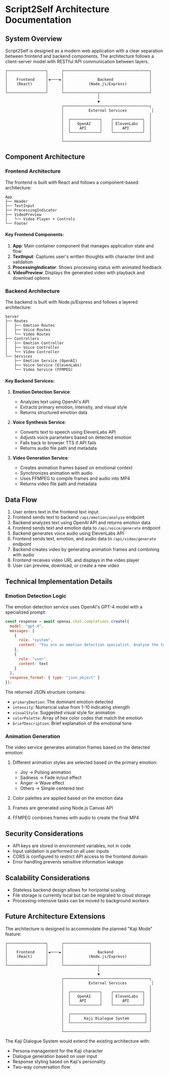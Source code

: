 # Script2Self Architecture Documentation

## System Overview

Script2Self is designed as a modern web application with a clear separation between frontend and backend components. The architecture follows a client-server model with RESTful API communication between layers.

```
┌─────────────────┐      ┌──────────────────────────────────────┐
│                 │      │                                      │
│    Frontend     │◄────►│               Backend                │
│    (React)      │      │           (Node.js/Express)          │
│                 │      │                                      │
└─────────────────┘      └───────────────┬──────────────────────┘
                                         │
                                         ▼
                         ┌──────────────────────────────────────┐
                         │           External Services           │
                         │                                      │
                         │  ┌─────────────┐    ┌─────────────┐  │
                         │  │   OpenAI    │    │ ElevenLabs  │  │
                         │  │    API      │    │    API      │  │
                         │  └─────────────┘    └─────────────┘  │
                         │                                      │
                         └──────────────────────────────────────┘
```

## Component Architecture

### Frontend Architecture

The frontend is built with React and follows a component-based architecture:

```
App
├── Header
├── TextInput
├── ProcessingIndicator
├── VideoPreview
│   └── Video Player + Controls
└── Footer
```

#### Key Frontend Components:

1. **App**: Main container component that manages application state and flow
2. **TextInput**: Captures user's written thoughts with character limit and validation
3. **ProcessingIndicator**: Shows processing status with animated feedback
4. **VideoPreview**: Displays the generated video with playback and download options

### Backend Architecture

The backend is built with Node.js/Express and follows a layered architecture:

```
Server
├── Routes
│   ├── Emotion Routes
│   ├── Voice Routes
│   └── Video Routes
├── Controllers
│   ├── Emotion Controller
│   ├── Voice Controller
│   └── Video Controller
└── Services
    ├── Emotion Service (OpenAI)
    ├── Voice Service (ElevenLabs)
    └── Video Service (FFMPEG)
```

#### Key Backend Services:

1. **Emotion Detection Service**:
   - Analyzes text using OpenAI's API
   - Extracts primary emotion, intensity, and visual style
   - Returns structured emotion data

2. **Voice Synthesis Service**:
   - Converts text to speech using ElevenLabs API
   - Adjusts voice parameters based on detected emotion
   - Falls back to browser TTS if API fails
   - Returns audio file path and metadata

3. **Video Generation Service**:
   - Creates animation frames based on emotional context
   - Synchronizes animation with audio
   - Uses FFMPEG to compile frames and audio into MP4
   - Returns video file path and metadata

## Data Flow

1. User enters text in the frontend text input
2. Frontend sends text to backend `/api/emotion/analyze` endpoint
3. Backend analyzes text using OpenAI API and returns emotion data
4. Frontend sends text and emotion data to `/api/voice/generate` endpoint
5. Backend generates voice audio using ElevenLabs API
6. Frontend sends text, emotion, and audio data to `/api/video/generate` endpoint
7. Backend creates video by generating animation frames and combining with audio
8. Frontend receives video URL and displays in the video player
9. User can preview, download, or create a new video

## Technical Implementation Details

### Emotion Detection Logic

The emotion detection service uses OpenAI's GPT-4 model with a specialized prompt:

```javascript
const response = await openai.chat.completions.create({
  model: "gpt-4",
  messages: [
    {
      role: "system",
      content: "You are an emotion detection specialist. Analyze the text and return a JSON object with the following properties: primaryEmotion (joy, sadness, anger, fear, surprise, disgust, neutral), intensity (1-10), visualStyle (a style that matches the emotion), colorPalette (array of hex colors that match the emotion), and briefDescription (1-2 sentences explaining the emotional tone)."
    },
    {
      role: "user",
      content: text
    }
  ],
  response_format: { type: "json_object" }
});
```

The returned JSON structure contains:
- `primaryEmotion`: The dominant emotion detected
- `intensity`: Numerical value from 1-10 indicating strength
- `visualStyle`: Suggested visual style for animation
- `colorPalette`: Array of hex color codes that match the emotion
- `briefDescription`: Brief explanation of the emotional tone

### Animation Generation

The video service generates animation frames based on the detected emotion:

1. Different animation styles are selected based on the primary emotion:
   - Joy → Pulsing animation
   - Sadness → Fade in/out effect
   - Anger → Wave effect
   - Others → Simple centered text

2. Color palettes are applied based on the emotion data

3. Frames are generated using Node.js Canvas API

4. FFMPEG combines frames with audio to create the final MP4

## Security Considerations

- API keys are stored in environment variables, not in code
- Input validation is performed on all user inputs
- CORS is configured to restrict API access to the frontend domain
- Error handling prevents sensitive information leakage

## Scalability Considerations

- Stateless backend design allows for horizontal scaling
- File storage is currently local but can be migrated to cloud storage
- Processing-intensive tasks can be moved to background workers

## Future Architecture Extensions

The architecture is designed to accommodate the planned "Kaji Mode" feature:

```
┌─────────────────┐      ┌──────────────────────────────────────┐
│                 │      │                                      │
│    Frontend     │◄────►│               Backend                │
│    (React)      │      │           (Node.js/Express)          │
│                 │      │                                      │
└─────────────────┘      └───────────────┬──────────────────────┘
                                         │
                                         ▼
                         ┌──────────────────────────────────────┐
                         │           External Services           │
                         │                                      │
                         │  ┌─────────────┐    ┌─────────────┐  │
                         │  │   OpenAI    │    │ ElevenLabs  │  │
                         │  │    API      │    │    API      │  │
                         │  └─────────────┘    └─────────────┘  │
                         │                                      │
                         │  ┌─────────────────────────────────┐ │
                         │  │      Kaji Dialogue System       │ │
                         │  └─────────────────────────────────┘ │
                         │                                      │
                         └──────────────────────────────────────┘
```

The Kaji Dialogue System would extend the existing architecture with:
- Persona management for the Kaji character
- Dialogue generation based on user input
- Response styling based on Kaji's personality
- Two-way conversation flow
